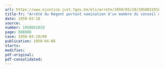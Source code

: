 ```yaml
---
url: https://www.ejustice.just.fgov.be/eli/arrete/1950/03/10/1950031010/justel
title-fr: "Arrêté du Régent portant nomination d'un membre du conseil d'administration de l'Office de la navigation"
date: 1950-03-10
source:
number: 1950031010
page: 888888
case: 1950-03-10/09
publication: 1950-04-08
starts:
modifies:
pdf-original:
pdf-consolidated:
---
```


